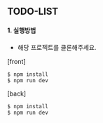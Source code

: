 ## TODO-LIST

#### 1. 실행방법
- 해당 프로젝트를 클론해주세요.

[front]
```
$ npm install
$ npm run dev
```

[back]
```
$ npm install
$ npm run dev
```
